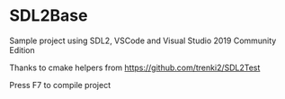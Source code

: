 # SDL2Base
Sample project using SDL2, VSCode and Visual Studio 2019 Community Edition

Thanks to cmake helpers from https://github.com/trenki2/SDL2Test

Press F7 to compile project